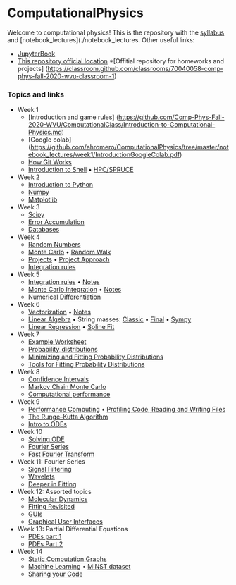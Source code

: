 # ComputationalPhysics

Welcome to computational physics! This is the repository with the [syllabus](./syllabus/SyllabusPhysics301.pdf) and [notebook_lectures](./notebook_lectures. Other useful links:

* [JupyterBook](https://)
* [This repository official location](https://https://github.com/ahromero/ComputationalPhysics)
*[Offitial repository for homeworks and projects] (https://classroom.github.com/classrooms/70040058-comp-phys-fall-2020-wvu-classroom-1)

### Topics and links

* Week 1
    * [Introduction and game rules] (https://github.com/Comp-Phys-Fall-2020-WVU/ComputationalClass/Introduction-to-Computational-Physics.md)
    * [Google colab] (https://github.com/ahromero/ComputationalPhysics/tree/master/notebook_lectures/week1/IntroductionGoogleColab.pdf)
    * [How Git Works](https://github.com/alromero/ComputationalPhysics/blob/master/classes/notebook_lectures/HowGitWorks.pdf)
    * [Introduction to Shell](https://github.com/alromero/ComputationalPhysics/blob/master/classes/notebook_lectures/IntroductionShell.pdf)
      • [HPC/SPRUCE](https://github.com/alromero/ComputationalPhysics/blob/master/classes/notebook_lectures/Introduction_to_HPC.pdf)
* Week 2
    * [Introduction to Python](https://nbviewer.jupyter.org/github/ahromero/ComputationalPhysics/tree/master/classes/notebook_lectures/week2/Introduction_to_Python.ipynb)
     * [Numpy](https://nbviewer.jupyter.org/github/ahromero/ComputationalPhysics/tree/master/classes/notebook_lectures/week2/Numpy.ipynb)
     * [Matplotlib](https://nbviewer.jupyter.org/github/ahromero/ComputationalPhysics/tree/master/classes/notebook_lectures/week2/Matplotlib.ipynb)   
* Week 3
    * [Scipy](https://nbviewer.jupyter.org/github/ahromero/ComputationalPhysics/tree/master/classes/notebook_lectures/week2/Scipy.ipynb)
    * [Error Accumulation](https://nbviewer.jupyter.org/github/alromero/ComputationalPhysics/blob/master/notebook_lectures/week3/Errors.ipynb)
    * [Databases](https://nbviewer.jupyter.org/github/ahromero/ComputationalPhysics/tree/master/classes/notebook_lectures/week3/Pandas.ipynb)
* Week 4
    * [Random Numbers](https://nbviewer.jupyter.org/github/ahromero/ComputationalPhysics/tree/master/classes/notebook_lectures/week4/Random_numbers.ipynb)
    * [Monte Carlo](https://nbviewer.jupyter.org/github/ahromero/ComputationalPhysics/tree/master/classes/notebook_lectures/week4/MC.ipynb)
      • [Random Walk](https://nbviewer.jupyter.org/github/ahromero/ComputationalPhysics/tree/master/classes/notebook_lectures/week4/RandomWalk.ipynb)
    * [Projects](https://nbviewer.jupyter.org/github/ahromero/ComputationalPhysics/tree/master/classes/notebook_lectures/week4/Projects_CP.md)
      • [Project Approach](https://nbviewer.jupyter.org/github/ahromero/ComputationalPhysics/tree/master/classes/notebook_lectures/week4/Projects.pdf)
    * [Integration rules](https://nbviewer.jupyter.org/github/ahromero/ComputationalPhysics/tree/master/classes/notebook_lectures/week4/Integration.ipynb)
* Week 5
    * [Integration rules](https://nbviewer.jupyter.org/github/ahromero/ComputationalPhysics/tree/master/classes/notebook_lectures/week5/Integration.ipynb)
      • [Notes](https://nbviewer.jupyter.org/github/ahromero/ComputationalPhysics/tree/master/classes/notebook_lectures/week5/NotesIntegration.pdf)
    * [Monte Carlo Integration](https://nbviewer.jupyter.org/github/ahromero/ComputationalPhysics/tree/master/classes/notebook_lectures/week5/MCintegration.ipynb)
      • [Notes](https://nbviewer.jupyter.org/github/ahromero/ComputationalPhysics/tree/master/classes/notebook_lectures/week5/Notesmcintegration.pdf)
    * [Numerical Differentiation](https://nbviewer.jupyter.org/github/ahromero/ComputationalPhysics/tree/master/classes/notebook_lectures/week5/Differentiation.ipynb)
* Week 6
    * [Vectorization](https://nbviewer.jupyter.org/github/ahromero/ComputationalPhysics/tree/master/classes/notebook_lectures/week6/Vectorization.ipynb)
      • [Notes](https://nbviewer.jupyter.org/github/ahromero/ComputationalPhysics/tree/master/classes/notebook_lectures/week6/NotesVectorization.pdf)
    * [Linear Algebra](https://nbviewer.jupyter.org/github/ahromero/ComputationalPhysics/tree/master/classes/notebook_lectures/week6/Linearalgebra.ipynb)
      • String masses:
      [Classic](https://nbviewer.jupyter.org/github/ahromero/ComputationalPhysics/tree/master/classes/notebook_lectures/week6/String_masses_classic.ipynb)
      • [Final](https://nbviewer.jupyter.org/github/alromero/ComputationalPhysics/blob/master/notebook_lectures/week6/String_masses.ipynb)
      • [Sympy](https://nbviewer.jupyter.org/github/alromero/ComputationalPhysics/blob/master/notebook_lectures/week6/String_masses_sympy.ipynb)
    * [Linear Regression](https://nbviewer.jupyter.org/github/alromero/ComputationalPhysics/blob/master/notebook_lectures/week6/Fitting.ipynb)
      • [Spline Fit](https://nbviewer.jupyter.org/github/alromero/ComputationalPhysics/blob/master/notebook_lectures/week6/Spline_fit.ipynb)
* Week 7
    * [Example Worksheet](https://nbviewer.jupyter.org/github/alromero/ComputationalPhysics/blob/master/classes/week7/WorksheetExample.ipynb)
    * [Probability_distributions](https://nbviewer.jupyter.org/github/alromero/ComputationalPhysics/blob/master/classes/week7/ProbabilityDistributions.ipynb)
    * [Minimizing and Fitting Probability Distributions](https://nbviewer.jupyter.org/github/alromero/ComputationalPhysics/blob/master/classes/week7/FittingProbDistributions.ipynb)
    * [Tools for Fitting Probability Distributions](https://nbviewer.jupyter.org/github/alromero/ComputationalPhysics/blob/master/classes/week7/Fittingtools.ipynb)
* Week 8
    * [Confidence Intervals](https://nbviewer.jupyter.org/github/alromero/ComputationalPhysics/blob/master/classes/week8/Confidence_intervals.ipynb)
    * [Markov Chain Monte Carlo](https://nbviewer.jupyter.org/github/alromero/ComputationalPhysics/blob/master/classes/week8/MCMC.ipynb)
    * [Computational performance](https://nbviewer.jupyter.org/github/alromero/ComputationalPhysics/blob/master/classes/week8/ComputationalPerformace.ipynb)
* Week 9
    * [Performance Computing](https://nbviewer.jupyter.org/github/alromero/ComputationalPhysics/blob/master/classes/week9/HPC_Performance.ipynb)
     • [Profiling Code, Reading and Writing Files](https://nbviewer.jupyter.org/github/alromero/ComputationalPhysics/blob/master/classes/week9/Profiling.ipynb)
    * [The Runge–Kutta Algorithm](https://nbviewer.jupyter.org/github/alromero/ComputationalPhysics/blob/master/classes/week9/RK.ipynb)
    * [Intro to ODEs](https://nbviewer.jupyter.org/github/alromero/ComputationalPhysics/blob/master/classes/week9/ODE.ipynb)
* Week 10
    * [Solving ODE](https://nbviewer.jupyter.org/github/alromero/ComputationalPhysics/blob/master/classes/week10/Solving_ode.ipynb)
    * [Fourier Series](https://nbviewer.jupyter.org/github/alromero/ComputationalPhysics/blob/master/classes/week11/Fourier_series.ipynb)
    * [Fast Fourier Transform](https://nbviewer.jupyter.org/github/alromero/ComputationalPhysics/blob/master/classes/week11/FFT.ipynb)
* Week 11: Fourier Series
    * [Signal Filtering](https://nbviewer.jupyter.org/github/alromero/ComputationalPhysics/blob/master/classes/week11/SignalFiltering.ipynb)
    * [Wavelets](https://nbviewer.jupyter.org/github/alromero/ComputationalPhysics/blob/master/classes/week11/Wavelets.ipynb)
    * [Deeper in Fitting](https://nbviewer.jupyter.org/github/alromero/ComputationalPhysics/blob/master/classes/week11/DeeperInFitting.ipynb)
* Week 12: Assorted topics
    * [Molecular Dynamics](https://nbviewer.jupyter.org/github/alromero/ComputationalPhysics/blob/master/classes/week12/MD.ipynb)
    * [Fitting Revisited](https://nbviewer.jupyter.org/github/alromero/ComputationalPhysics/blob/master/classes/week12/Fitting.ipynb)
    * [GUIs](https://nbviewer.jupyter.org/github/alromero/ComputationalPhysics/blob/master/classes/week12/guis.ipynb)
    * [Graphical User Interfaces](https://nbviewer.jupyter.org/github/alromero/ComputationalPhysics/blob/master/classes/week11/GUI.ipynb)
* Week 13: Partial Differential Equations
    * [PDEs part 1](https://nbviewer.jupyter.org/github/alromero/ComputationalPhysics/blob/master/classes/week13/PDE_1.ipynb)
    * [PDEs Part 2](https://nbviewer.jupyter.org/github/alromero/ComputationalPhysics/blob/master/classes/week13/PDE_2.ipynb)
* Week 14
    * [Static Computation Graphs](https://nbviewer.jupyter.org/github/alromero/ComputationalPhysics/blob/master/classes/week14/Graphs.ipynb)
    * [Machine Learning](https://nbviewer.jupyter.org/github/alromero/ComputationalPhysics/blob/master/classes/week14/ml.ipynb)
      • [MINST dataset](https://nbviewer.jupyter.org/github/alromero/ComputationalPhysics/blob/master/classes/week14/MNIST.ipynb)
    * [Sharing your Code](https://nbviewer.jupyter.org/github/alromero/ComputationalPhysics/blob/master/classes/week14/sharing.ipynb)
